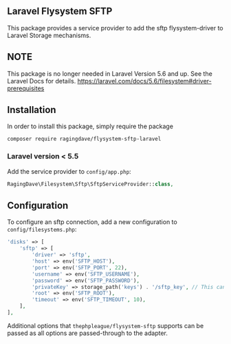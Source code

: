 ## Laravel Flysystem SFTP

This package provides a service provider to add the sftp flysystem-driver to Laravel Storage mechanisms.

## NOTE
This package is no longer needed in Laravel Version 5.6 and up. See the Laravel Docs for details. https://laravel.com/docs/5.6/filesystem#driver-prerequisites

## Installation

In order to install this package, simply require the package

```
composer require ragingdave/flysystem-sftp-laravel
```

### Laravel version < 5.5

Add the service provider to `config/app.php`:
```PHP
RagingDave\Filesystem\Sftp\SftpServiceProvider::class,
```

## Configuration

To configure an sftp connection, add a new configuration to `config/filesystems.php`:

```PHP
'disks' => [
    'sftp' => [
        'driver' => 'sftp',
        'host' => env('SFTP_HOST'),
        'port' => env('SFTP_PORT', 22),
        'username' => env('SFTP_USERNAME'),
        'password' => env('SFTP_PASSWORD'),
        'privateKey' => storage_path('keys') . '/sftp_key', // This can also be the full private key contents
        'root' => env('SFTP_ROOT'),
        'timeout' => env('SFTP_TIMEOUT', 10),
    ],
],
```

Additional options that `thephpleague/flysystem-sftp` supports can be passed as all options are passed-through to the adapter.
